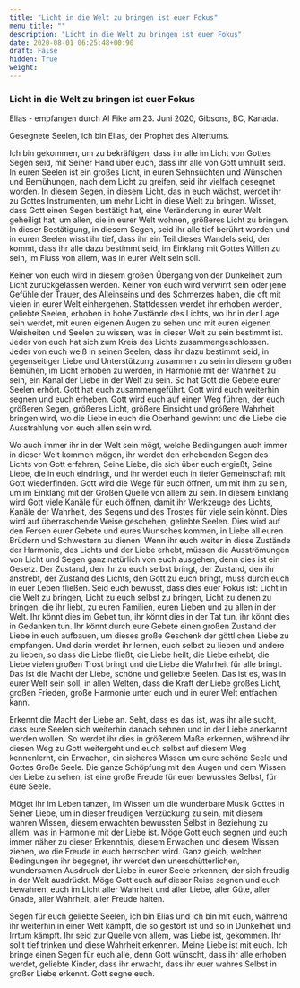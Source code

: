 ```yaml
---
title: "Licht in die Welt zu bringen ist euer Fokus"
menu_title: ""
description: "Licht in die Welt zu bringen ist euer Fokus"
date: 2020-08-01 06:25:48+00:90
draft: False
hidden: True
weight:
---
```

### Licht in die Welt zu bringen ist euer Fokus

Elias - empfangen durch Al Fike am 23. Juni 2020, Gibsons, BC, Kanada.

Gesegnete Seelen, ich bin Elias, der Prophet des Altertums.

Ich bin gekommen, um zu bekräftigen, dass ihr alle im Licht von Gottes Segen seid, mit Seiner Hand über euch, dass ihr alle von Gott umhüllt seid. In euren Seelen ist ein großes Licht, in euren Sehnsüchten und Wünschen und Bemühungen, nach dem Licht zu greifen, seid ihr vielfach gesegnet worden. In diesem Segen, in diesem Licht, das in euch wächst, werdet ihr zu Gottes Instrumenten, um mehr Licht in diese Welt zu bringen. Wisset, dass Gott einen Segen bestätigt hat, eine Veränderung in eurer Welt geheiligt hat, um allen, die in eurer Welt wohnen, größeres Licht zu bringen. In dieser Bestätigung, in diesem Segen, seid ihr alle tief berührt worden und in euren Seelen wisst ihr tief, dass ihr ein Teil dieses Wandels seid, der kommt, dass ihr alle dazu bestimmt seid, im Einklang mit Gottes Willen zu sein, im Fluss von allem, was in eurer Welt sein soll.

Keiner von euch wird in diesem großen Übergang von der Dunkelheit zum Licht zurückgelassen werden. Keiner von euch wird verwirrt sein oder jene Gefühle der Trauer, des Alleinseins und des Schmerzes haben, die oft mit vielen in eurer Welt einhergehen. Stattdessen werdet ihr erhoben werden, geliebte Seelen, erhoben in hohe Zustände des Lichts, wo ihr in der Lage sein werdet, mit euren eigenen Augen zu sehen und mit euren eigenen Weisheiten und Seelen zu wissen, was in dieser Welt zu sein bestimmt ist. Jeder von euch hat sich zum Kreis des Lichts zusammengeschlossen. Jeder von euch weiß in seinen Seelen, dass ihr dazu bestimmt seid, in gegenseitiger Liebe und Unterstützung zusammen zu sein in diesem großen Bemühen, im Licht erhoben zu werden, in Harmonie mit der Wahrheit zu sein, ein Kanal der Liebe in der Welt zu sein. So hat Gott die Gebete eurer Seelen erhört. Gott hat euch zusammengeführt. Gott wird euch weiterhin segnen und euch erheben. Gott wird euch auf einen Weg führen, der euch größeren Segen, größeres Licht, größere Einsicht und größere Wahrheit bringen wird, wo die Liebe in euch die Oberhand gewinnt und die Liebe die Ausstrahlung von euch allen sein wird.

Wo auch immer ihr in der Welt sein mögt, welche Bedingungen auch immer in dieser Welt kommen mögen, ihr werdet den erhebenden Segen des Lichts von Gott erfahren, Seine Liebe, die sich über euch ergießt, Seine Liebe, die in euch eindringt, und ihr werdet euch in tiefer Gemeinschaft mit Gott wiederfinden. Gott wird die Wege für euch öffnen, um mit Ihm zu sein, um im Einklang mit der Großen Quelle von allem zu sein. In diesem Einklang wird Gott viele Kanäle für euch öffnen, damit ihr Werkzeuge des Lichts, Kanäle der Wahrheit, des Segens und des Trostes für viele sein könnt. Dies wird auf überraschende Weise geschehen, geliebte Seelen. Dies wird auf den Fersen eurer Gebete und eures Wunsches kommen, in Liebe all euren Brüdern und Schwestern zu dienen. Wenn ihr euch weiter in diese Zustände der Harmonie, des Lichts und der Liebe erhebt, müssen die Ausströmungen von Licht und Segen ganz natürlich von euch ausgehen, denn dies ist ein Gesetz. Der Zustand, den ihr zu euch selbst bringt, der Zustand, den ihr anstrebt, der Zustand des Lichts, den Gott zu euch bringt, muss durch euch in euer Leben fließen. Seid euch bewusst, dass dies euer Fokus ist: Licht in die Welt zu bringen, Licht zu euch selbst zu bringen, Licht zu denen zu bringen, die ihr liebt, zu euren Familien, euren Lieben und zu allen in der Welt. Ihr könnt dies im Gebet tun, ihr könnt dies in der Tat tun, ihr könnt dies in Gedanken tun. Ihr könnt durch eure Gebete einen großen Zustand der Liebe in euch aufbauen, um dieses große Geschenk der göttlichen Liebe zu empfangen. Und darin werdet ihr lernen, euch selbst zu lieben und andere zu lieben, so dass die Liebe fließt, die Liebe heilt, die Liebe erhebt, die Liebe vielen großen Trost bringt und die Liebe die Wahrheit für alle bringt. Das ist die Macht der Liebe, schöne und geliebte Seelen. Das ist es, was in eurer Welt sein soll, in allen Welten, dass die Kraft der Liebe großes Licht, großen Frieden, große Harmonie unter euch und in eurer Welt entfachen kann.

Erkennt die Macht der Liebe an. Seht, dass es das ist, was ihr alle sucht, dass eure Seelen sich weiterhin danach sehnen und in der Liebe anerkannt werden wollen. So werdet ihr dies in größerem Maße erkennen, während ihr diesen Weg zu Gott weitergeht und euch selbst auf diesem Weg kennenlernt, ein Erwachen, ein sicheres Wissen um eure schöne Seele und Gottes Große Seele. Die ganze Schöpfung mit den Augen und dem Wissen der Liebe zu sehen, ist eine große Freude für euer bewusstes Selbst, für eure Seele.

Möget ihr im Leben tanzen, im Wissen um die wunderbare Musik Gottes in Seiner Liebe, um in dieser freudigen Verzückung zu sein, mit diesem wahren Wissen, diesem erwachten bewussten Selbst in Beziehung zu allem, was in Harmonie mit der Liebe ist. Möge Gott euch segnen und euch immer näher zu dieser Erkenntnis, diesem Erwachen und diesem Wissen ziehen, wo die Freude in euch herrschen wird. Ganz gleich, welchen Bedingungen ihr begegnet, ihr werdet den unerschütterlichen, wundersamen Ausdruck der Liebe in eurer Seele erkennen, der sich freudig in der Welt ausdrückt. Möge Gott euch auf dieser Reise segnen und euch bewahren, euch im Licht aller Wahrheit und aller Liebe, aller Güte, aller Gnade, aller Wahrheit, aller Freude halten.

Segen für euch geliebte Seelen, ich bin Elias und ich bin mit euch, während ihr weiterhin in einer Welt kämpft, die so gestört ist und so in Dunkelheit und Irrtum kämpft. Ihr seid zur Quelle von allem, was Liebe ist, gekommen. Ihr sollt tief trinken und diese Wahrheit erkennen. Meine Liebe ist mit euch. Ich bringe einen Segen für euch alle, denn Gott wünscht, dass ihr alle erhoben werdet, geliebte Kinder, dass ihr erwacht, dass ihr euer wahres Selbst in großer Liebe erkennt. Gott segne euch.
